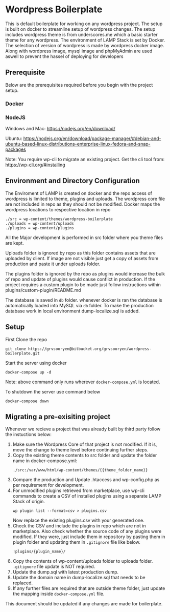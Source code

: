 # Wordpress Boilerplate #

This is default boilerplate for working on any wordpress project. The setup is built on docker to streamline setup of wordpress changes. The setup includes wordpress theme is from underscores.me which a basic starter theme for any wordpress. The environment of LAMP Stack is set by Docker. The selection of version of wordpress is made by wordpress docker image. Along with wordpress image, mysql image and phpMyAdmin are used aswell to prevent the hassel of deploying for developers

## Prerequisite ##

Below are the prerequisites required before you begin with the project setup.

### Docker ###

### NodeJS ###
Windows and Mac: https://nodejs.org/en/download/

Ubuntu: https://nodejs.org/en/download/package-manager/#debian-and-ubuntu-based-linux-distributions-enterprise-linux-fedora-and-snap-packages

Note: You require wp-cli to migrate an existing project. Get the cli tool from: https://wp-cli.org/#installing

## Environment and Directory Configuration ##

The Enviroment of LAMP is created on docker and the repo access of wordpress is limited to theme, plugins and uploads. The wordpress core file are not included in repo as they should not be modified. Docker maps the wordpress locations to respective location in repo

```
./src = wp-content/themes/wordpress-boilerplate
./uploads = wp-content/uploads
./plugins = wp-content/plugins
```
All the Major development is performed in src folder where you theme files are kept. 

Uploads folder is ignored by repo as this folder contains assets that are uploaded by client. If image are not visible just get a copy of assets from production and paste it under uploads folder. 

The plugins folder is ignored by the repo as plugins would increase the bulk of repo and update of plugins would cause conflict in production. If the project requires a custom plugin to be made just follow instructions within plugins/custom-plugin/README.md

The database is saved in `db` folder. whenever docker is ran the database is automatically loaded into MySQL via `db` folder. To make the production database work in local environment dump-localize.sql is added.

## Setup ##

First Clone the repo
```
git clone https://grvsooryen@bitbucket.org/grvsooryen/wordpress-boilerplate.git
```
Start the server using docker
```
docker-compose up -d
```
Note: above command only runs wherever `docker-compose.yml` is located.

To shutdown the server use command below
```
docker-compose down
```

## Migrating a pre-exisiting project ##
Whenever we recieve a project that was already built by third party follow the instuctions below:

1. Make sure the Wordpress Core of that project is not modified. If it is, move the change to theme level before continuing further steps.
2. Copy the existing theme contents to src folder and update the folder name in docker-compose.yml: 
    ``` 
    ./src:/var/www/html/wp-content/themes/{{theme_folder_name}} 
    ```
3. Compare the production and Update .htaccess and wp-config.php as per requirement for development.
4. For unmodified plugins retrieved from marketplace, use wp-cli commands to create a CSV of installed plugins using a separate LAMP Stack of origin.
    ```
    wp plugin list --format=csv > plugins.csv
    ```
    Now replace the existing plugins.csv with your generated one.
5. Check the CSV and include the plugins in repo which are not in marketplace. Also check whether the source code of any plugins were modified. If they were, just include them in repository by pasting them in plugin folder and updating them in `.gitignore` file like below.
    ```
    !plugins/{plugin_name}/
    ```
6. Copy the contents of wp-content/uploads folder to uploads folder. `.gitignore` file update is NOT required.
7. Update the dump.sql with latest production dump.
8. Update the domain name in dump-localize.sql that needs to be replaced.
9. If any further files are required that are outside theme folder, just update the mapping inside `docker-compose.yml` file.

This document should be updated if any changes are made for boilerplate.